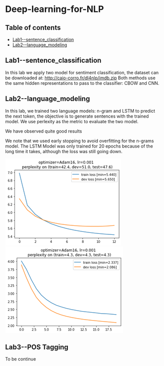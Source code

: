 # Deep-learning-for-NLP

## Table of contents

<!--ts-->
   * [Lab1--sentence_classification](LAB1--sentence_classification)
   * [Lab2--language_modeling](Lab2--language_modeling)
<!--te-->

## Lab1--sentence_classification
In this lab we apply two model for sentiment classification, the dataset can be downloaded at: http://caio-corro.fr/dl4nlp/imdb.zip
Both methods use the same hidden representations to pass to the classifier: CBOW and CNN. 

## Lab2--language_modeling

In this lab, we trained two language models: n-gram and LSTM to predict the next token, the objective is to generate sentences with the trained model. 
We use perlexity as the metric to evaluate the two model. 

We have observed quite good results

We note that we used early stopping to avoid overfitting for the n-grams model. The LSTM Model was only
trained for 20 epochs because of the long time it takes, although the loss was still going down.

<img src="Img/ngrams.png">
<img src="Img/lstm.png">


## Lab3--POS Tagging


To be continue